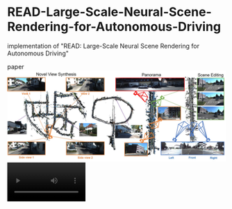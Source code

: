 # READ-Large-Scale-Neural-Scene-Rendering-for-Autonomous-Driving
implementation of "READ:  Large-Scale Neural Scene Rendering for Autonomous Driving"

paper 
![contents](./image/main.jpg)
<video src='./image/NovelView.mp4' width=180/>
#![Game Process](https://github.com/JOP-Lee/READ-Large-Scale-Neural-Scene-Rendering-for-Autonomous-Driving/tree/main/image/NovelView.mp4)

